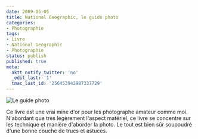 ```yaml
---
date: 2009-05-05
title: National Geographic, le guide photo
categories:
- Photographie
tags:
- Livre
- National Geographic
- Photographie
status: publish
published: true
meta:
  aktt_notify_twitter: 'no'
  _edit_last: '1'
  tmac_last_id: '256453942987337729'
---
```

<img src="https://farm4.static.flickr.com/3657/3497192895_6293708fb7.jpg" alt="Le guide photo" />

Ce livre est une vrai mine d'or pour les photographe amateur comme moi. N'abordant que très légèrement l'aspect matériel, ce livre se concentre sur les technique et manière d'aborder la photo. Le tout est bien sûr soupoudré d'une bonne couche de trucs et astuces.
